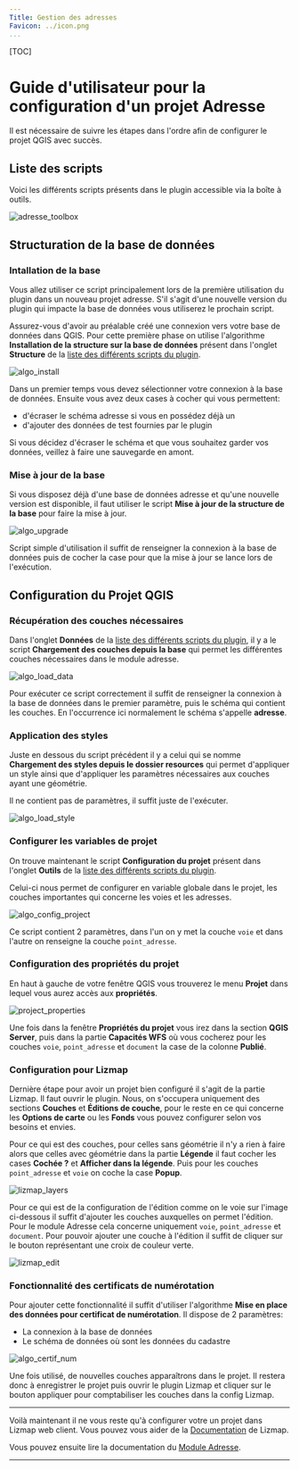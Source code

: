 ```yaml
---
Title: Gestion des adresses
Favicon: ../icon.png
...
```


[TOC]


# Guide d'utilisateur pour la configuration d'un projet Adresse

Il est nécessaire de suivre les étapes dans l'ordre afin de configurer le projet QGIS avec succès.


## Liste des scripts

Voici les différents scripts présents dans le plugin accessible via la boîte à outils.

![adresse_toolbox](./adresse_toolbox.png)


## Structuration de la base de données 


### Intallation de la base

Vous allez utiliser ce script principalement lors de la première utilisation du plugin dans un nouveau 
projet adresse. S'il s'agit d'une nouvelle version du plugin qui impacte la base de données vous utiliserez 
le prochain script.

Assurez-vous d'avoir au préalable créé une connexion vers votre base de données dans QGIS.
Pour cette première phase on utilise l'algorithme **Installation de la structure sur la base de données** 
présent dans l'onglet **Structure** de la [liste des différents scripts du plugin](#liste-des-scripts).

![algo_install](../processing/gestion_adresse-create_database_structure.png)

Dans un premier temps vous devez sélectionner votre connexion à la base de données.
Ensuite vous avez deux cases à cocher qui vous permettent:
 * d'écraser le schéma adresse si vous en possédez déjà un 
 * d'ajouter des données de test fournies par le plugin

Si vous décidez d'écraser le schéma et que vous souhaitez garder vos données, veillez à faire une sauvegarde 
en amont.


### Mise à jour de la base

Si vous disposez déjà d'une base de données adresse et qu'une nouvelle version est disponible, il faut 
utiliser le script **Mise à jour de la structure de la base** pour faire la mise à jour.

![algo_upgrade](../processing/gestion_adresse-upgrade_database_structure.png)

Script simple d'utilisation il suffit de renseigner la connexion à la base de données puis de cocher la case 
pour que la mise à jour se lance lors de l'exécution.


## Configuration du Projet QGIS

### Récupération des couches nécessaires

Dans l'onglet **Données** de la [liste des différents scripts du plugin](#liste-des-scripts), il y a le 
script **Chargement des couches depuis la base** qui permet les différentes couches nécessaires dans le 
module adresse.

![algo_load_data](../processing/gestion_adresse-load_layers.png)

Pour exécuter ce script correctement il suffit de renseigner la connexion à la base de données dans le 
premier paramètre, puis le schéma qui contient les couches. En l'occurrence ici normalement le schéma 
s'appelle **adresse**.


### Application des styles

Juste en dessous du script précédent il y a celui qui se nomme **Chargement des styles depuis le dossier resources** 
qui permet d'appliquer un style ainsi que d'appliquer les paramètres nécessaires aux couches ayant une géométrie.

Il ne contient pas de paramètres, il suffit juste de l'exécuter.

![algo_load_style](../processing/gestion_adresse-load_styles.png)


### Configurer les variables de projet

On trouve maintenant le script **Configuration du projet** présent dans l'onglet **Outils** de la [liste des différents scripts du plugin](#liste-des-scripts).

Celui-ci nous permet de configurer en variable globale dans le projet, les couches importantes qui concerne 
les voies et les adresses.

![algo_config_project](../processing/gestion_adresse-config_project.png)

Ce script contient 2 paramètres, dans l'un on y met la couche `voie` et dans l'autre on renseigne la couche `point_adresse`.


### Configuration des propriétés du projet

En haut à gauche de votre fenêtre QGIS vous trouverez le menu **Projet** dans lequel vous aurez accès aux **propriétés**.

![project_properties](./properties_project.png)

Une fois dans la fenêtre **Propriétés du projet** vous irez dans la section **QGIS Server**, puis dans la 
partie **Capacités WFS** où vous cocherez pour les couches `voie`, `point_adresse` et `document` la case de la colonne 
**Publié**.


### Configuration pour Lizmap

Dernière étape pour avoir un projet bien configuré il s'agit de la partie Lizmap. Il faut ouvrir le plugin. 
Nous, on s'occupera uniquement des sections **Couches** et **Éditions  de couche**, pour le reste en ce qui 
concerne les **Options de carte** ou les **Fonds** vous pouvez configurer selon vos besoins et envies.

Pour ce qui est des couches, pour celles sans géométrie il n'y a rien à faire alors que celles avec géométrie 
dans la partie **Légende** il faut cocher les cases **Cochée ?** et **Afficher dans la légende**. 
Puis pour les couches `point_adresse` et `voie` on coche la case **Popup**.

![lizmap_layers](./lizmap_layer.png)

Pour ce qui est de la configuration de l'édition comme on le voie sur l'image ci-dessous il suffit d'ajouter 
les couches auxquelles on permet l'édition. Pour le module Adresse cela concerne uniquement `voie`, `point_adresse` 
et `document`. Pour pouvoir ajouter une couche à l'édition il suffit de cliquer sur le bouton représentant une 
croix de couleur verte.

![lizmap_edit](./lizmap_edit.png)

### Fonctionnalité des certificats de numérotation

Pour ajouter cette fonctionnalité il suffit d'utiliser l'algorithme 
**Mise en place des données pour certificat de numérotation**. Il dispose de 2 paramètres:

* La connexion à la base de données
* Le schéma de données où sont les données du cadastre

![algo_certif_num](../processing/gestion_adresse-data_parcelle.png)

Une fois utilisé, de nouvelles couches apparaîtrons dans le projet. Il restera donc à enregistrer le projet
puis ouvrir le plugin Lizmap et cliquer sur le bouton appliquer pour comptabiliser les couches dans la
config Lizmap.

___

Voilà maintenant il ne vous reste qu'à configurer votre un projet dans Lizmap web client. Vous pouvez vous 
aider de la [Documentation](https://docs.lizmap.com/next/fr/publish/lizmap_configuration.html) de Lizmap.

Vous pouvez ensuite lire la documentation du [Module Adresse](https://github.com/3liz/lizmap-adresse-module).

___